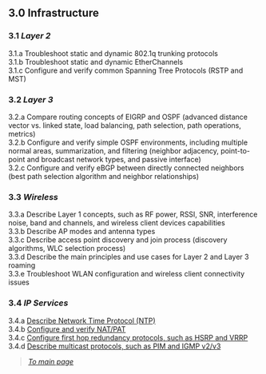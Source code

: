 ## 3.0 Infrastructure  


### 3.1 *Layer 2*  
3.1.a Troubleshoot static and dynamic 802.1q trunking protocols  
3.1.b Troubleshoot static and dynamic EtherChannels  
3.1.c Configure and verify common Spanning Tree Protocols (RSTP and MST)  


### 3.2 *Layer 3*  
3.2.a Compare routing concepts of EIGRP and OSPF (advanced distance vector vs. linked state, load balancing, path selection, path operations, metrics)  
3.2.b Configure and verify simple OSPF environments, including multiple normal areas, summarization, and filtering (neighbor adjacency, point-to-point and broadcast network types, and passive interface)  
3.2.c Configure and verify eBGP between directly connected neighbors (best path selection algorithm and neighbor relationships)  


### 3.3 *Wireless*  
3.3.a Describe Layer 1 concepts, such as RF power, RSSI, SNR, interference noise, band and channels, and wireless client devices capabilities  
3.3.b Describe AP modes and antenna types  
3.3.c Describe access point discovery and join process (discovery algorithms, WLC selection process)  
3.3.d Describe the main principles and use cases for Layer 2 and Layer 3 roaming  
3.3.e Troubleshoot WLAN configuration and wireless client connectivity issues  


### 3.4 *IP Services*  
3.4.a [Describe Network Time Protocol (NTP)](https://github.com/network-dluong/CCNP-ENCOR/blob/3.0-Infrastructure/3.4.a%20Describe%20Network%20Time%20Protocol%20(NTP).md)  
3.4.b [Configure and verify NAT/PAT](https://github.com/network-dluong/CCNP-ENCOR/blob/3.0-Infrastructure/3.4.b%20Configure%20and%20verify%20NAT-PAT.md)  
3.4.c [Configure first hop redundancy protocols, such as HSRP and VRRP](https://github.com/network-dluong/CCNP-ENCOR/blob/3.0-Infrastructure/3.4.c%20Configure%20first%20hop%20redundancy%20protocols,%20such%20as%20HSRP%20and%20VRRP.md)  
3.4.d [Describe multicast protocols, such as PIM and IGMP v2/v3](https://github.com/network-dluong/CCNP-ENCOR/blob/3.0-Infrastructure/3.4.d%20Describe%20multicast%20protocols%2C%20such%20as%20PIM%20and%20IGMP%20v2%2C%20v3.md)  


> [*To main page*](https://github.com/network-dluong/CCNP-ENCOR/tree/master)  
